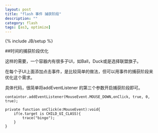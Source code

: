 ```yaml
---
layout: post
title: "flash 事件 捕获阶段"
description: ""
category: flash
tags: [as3, optimize]
---
```

{% include JB/setup %}


##时间的捕获阶段优化

这样的需要，一个容器内有很多子UI，如Ball，Duck或是选择联盟旗子。

在每个子UI上面添加点击事件，是比较简单的做法，但可以用事件的捕获阶段来优化这个需求。

具体代码，很简单将addEventListener 的第三个参数开启捕获阶段即可。

	containtor.addEventListener(MouseEvent.MOUSE_DOWN,onClick, true, 0, true);

	private function onClick(e:MouseEvent):void{
		if(e.target is CHILD_UI_CLASS){
			trace("bingo");
		}
	}


